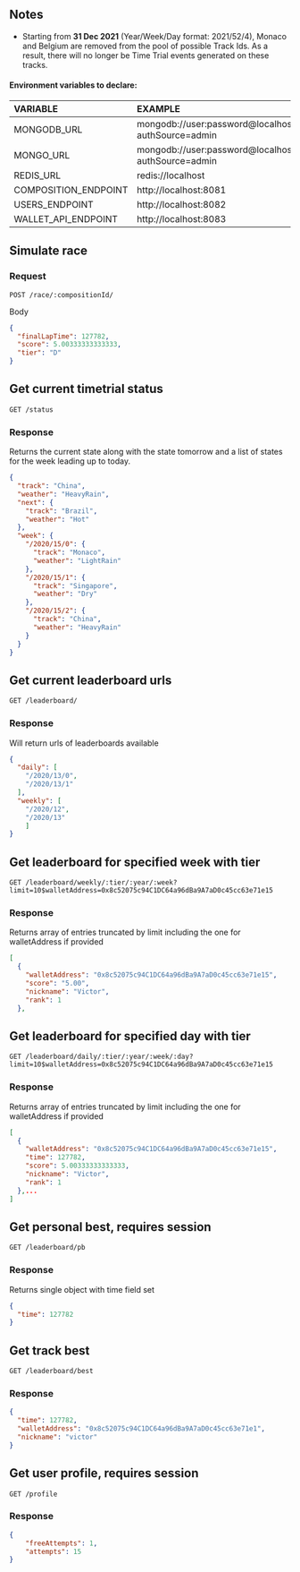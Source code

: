 
## Notes
- Starting from **31 Dec 2021** (Year/Week/Day format: 2021/52/4), Monaco and Belgium are removed from the pool of possible Track Ids. As a result, there will no longer be Time Trial events generated on these tracks.

#### Environment variables to declare:
| VARIABLE | EXAMPLE |
| :--- | :--- | 
| MONGODB_URL | mongodb://user:password@localhost:27017/dt?authSource=admin |
| MONGO_URL | mongodb://user:password@localhost:27017/dt?authSource=admin | 
| REDIS_URL | redis://localhost |
| COMPOSITION_ENDPOINT | http://localhost:8081 |
| USERS_ENDPOINT | http://localhost:8082 |
| WALLET_API_ENDPOINT | http://localhost:8083 |

## Simulate race

### Request
```http
POST /race/:compositionId/
```
Body
```json
{
  "finalLapTime": 127782,
  "score": 5.00333333333333,
  "tier": "D"
}
```
## Get current timetrial status
```http
GET /status
```

### Response
Returns the current state along with the state tomorrow and a list of states for the week leading up to today.
```json
{
  "track": "China",
  "weather": "HeavyRain",
  "next": {
    "track": "Brazil",
    "weather": "Hot"
  },
  "week": {
    "/2020/15/0": {
      "track": "Monaco",
      "weather": "LightRain"
    },
    "/2020/15/1": {
      "track": "Singapore",
      "weather": "Dry"
    },
    "/2020/15/2": {
      "track": "China",
      "weather": "HeavyRain"
    }
  }
}
```

## Get current leaderboard urls
```http
GET /leaderboard/
```

### Response

Will return urls of leaderboards available

```json
{
  "daily": [
    "/2020/13/0",
    "/2020/13/1"
  ],
  "weekly": [
    "/2020/12",
    "/2020/13"
    ]
}
```

## Get leaderboard for specified week with tier
```http
GET /leaderboard/weekly/:tier/:year/:week?limit=10$walletAddress=0x8c52075c94C1DC64a96dBa9A7aD0c45cc63e71e15
```

### Response
Returns array of entries truncated by limit including the one for walletAddress if provided

```json
[
  {
    "walletAddress": "0x8c52075c94C1DC64a96dBa9A7aD0c45cc63e71e15",
    "score": "5.00",
    "nickname": "Victor",
    "rank": 1
  },
```


## Get leaderboard for specified day with tier
```http
GET /leaderboard/daily/:tier/:year/:week/:day?limit=10$walletAddress=0x8c52075c94C1DC64a96dBa9A7aD0c45cc63e71e15
```
### Response
Returns array of entries truncated by limit including the one for walletAddress if provided
```json
[
  {
    "walletAddress": "0x8c52075c94C1DC64a96dBa9A7aD0c45cc63e71e15",
    "time": 127782,
    "score": 5.00333333333333,
    "nickname": "Victor",
    "rank": 1
  },...
]
```

## Get personal best, requires session
```http
GET /leaderboard/pb
```
### Response
Returns single object with time field set
```json
{
  "time": 127782
}
```

## Get track best
```http
GET /leaderboard/best
```
### Response
```json
{
  "time": 127782,
  "walletAddress": "0x8c52075c94C1DC64a96dBa9A7aD0c45cc63e71e1",
  "nickname": "victor"
}
```

## Get user profile, requires session
```http
GET /profile
```

### Response
```json
{
    "freeAttempts": 1,
    "attempts": 15
}
```
